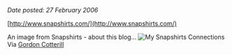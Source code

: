 _Date posted: 27 February 2006_

[http://www.snapshirts.com/](http://www.snapshirts.com/)

An image from Snapshirts - about this blog... ![My Snapshirts Connections](./exportlc.php_files/my_connections.jpg) Via [Gordon Cotterill](http://urbanarmy.blogspot.com/2006/02/word-cloud.html)